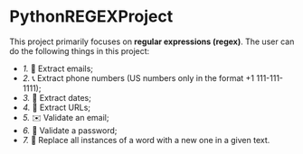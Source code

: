 # PythonREGEXProject
This project primarily focuses on **regular expressions (regex)**.
The user can do the following things in this project:
- *1.* 📧 Extract emails;
- *2.* 📞 Extract phone numbers (US numbers only in the format +1 111-111-1111);
- *3.* 📅 Extract dates;
- *4.* 🔗 Extract URLs;
- *5.* ✉️ Validate an email;
- *6.* 🔑 Validate a password;
- *7.* 💬 Replace all instances of a word with a new one in a given text.
